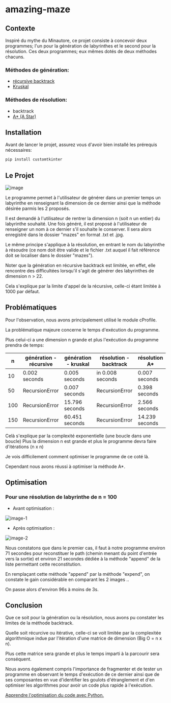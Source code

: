 # amazing-maze

## Contexte

Inspiré du mythe du Minautore, ce projet consiste à concevoir deux programmes; l'un pour la génération de labyrinthes et le second pour la résolution.
Ces deux programmes; eux mêmes dotés de deux méthodes chacuns.

### Méthodes de génération: 
- [récursive backtrack](https://weblog.jamisbuck.org/2010/12/27/maze-generation-recursive-backtracking)
- [Kruskal](http://weblog.jamisbuck.org/2011/1/3/maze-generation-kruskal-s-algorithm)
### Méthodes de résolution:
- backtrack
- [A* (A Star)](https://www.techno-science.net/definition/6469.html)


## Installation 
Avant de lancer le projet, assurez vous d'avoir bien installé les prérequis nécessaires:
  ```sh
  pip install customtkinter
  ```

## Le Projet
![image](https://github.com/marwan-rouissi/amazing-maze/assets/115158061/6e288f79-677e-4212-9667-6fa79e683ff1)


Le programme permet à l'utilisateur de générer dans un premier temps un labyrinthe en renseignant la dimension de ce dernier ainsi que la méthode désirée parmis les 2 proposés.

Il est demandé à l'utilisateur de rentrer la dimension n (soit n un entier) du labyrinthe souhaité. Une fois généré, il est proposé à l'utilisateur de renseigner un nom à ce dernier s'il souhaite le conserver. Il sera alors enregistré dans le dossier "mazes" en format .txt et .jpg.

Le même principe s'applique à la résolution, en entrant le nom du labyrinthe à résoudre (ce nom doit être valide et le fichier .txt auquel il fait référence doit se localiser dans le dossier "mazes").

Noter que la génération en récursive backtrack est limitée, en effet, elle rencontre des difficultées lorsqu'il s'agit de générer des labyrinthes de dimension n > 22.

Cela s'explique par la limite d'appel de la récursive, celle-ci étant limitée à 1000 par défaut.

## Problématiques
Pour l'observation, nous avons principalement utilisé le module cProfile.

La problématique majeure concerne le temps d'exécution du programme.

Plus celui-ci a une dimension n grande et plus l'exécution du programme prendra de temps:

| n  | génération - récursive | génération - kruskal | résolution - backtrack | résolution A* |
|----|------------------------|----------------------|------------------------|---------------|
| 10 | 0.002 seconds          | 0.005 seconds        | in 0.008 seconds       | 0.007 seconds |
| 50 | RecursionError         | 0.007 seconds        | RecursionError         | 0.398 seconds |
| 100| RecursionError         | 15.796 seconds       | RecursionError         | 2.566 seconds |
| 150| RecursionError         | 60.451 seconds       | RecursionError         | 14.239 seconds|

Celà s'explique par la complexité exponentielle (une boucle dans une boucle)
Plus la dimension n est grande et plus le programme devra faire d'itérations (n x n)

Je vois difficilement comment optimiser le programme de ce coté là.

Cependant nous avons réussi à optimiser la méthode A*.
## Optimisation
### Pour une résolution de labyrinthe de n = 100
- Avant optimisation :

![image-1](https://github.com/marwan-rouissi/amazing-maze/assets/115158061/5cbc8a86-8c0c-4232-9ea8-b4a1312d4f2a)

- Après optimisation :

![image-2](https://github.com/marwan-rouissi/amazing-maze/assets/115158061/0368aadb-a3ab-40ab-8007-553a86e381bf)


Nous constatons que dans le premier cas, il faut à notre programme environ 71 secondes pour reconstituer le path (chemin menant du point d'entrée vers la sortie) et environ 21 secondes dédiée à la méthode "append" de la liste permettant cette reconstitution.

En remplaçant cette méthode "append" par la méthode "expend", on constate le gain considérable en comparant les 2 images ..

On passe alors d'environ 96s à moins de 3s.

## Conclusion

Que ce soit pour la génération ou la résolution, nous avons pu constater les limites de la méthode backtrack.

Quelle soit récurcive ou itérative, celle-ci se voit limitée par la complexitée algorithmique indue par l'itération d'une matrice de dimension (Big O = n x n).

Plus cette matrice sera grande et plus le temps imparti à la parcourir sera conséquent.

Nous avons également compris l'importance de fragmenter et de tester un programme en observant le temps d'exécution de ce dernier ainsi que de ses composantes en vue d'identifier les goulots d'étranglement et d'en optimiser les algorithmes pour avoir un code plus rapide à l'exécution.

[Apprendre l'optimisation du code avec Python.](https://python-scientific-lecture-notes.developpez.com/tutoriels/note-cours/apprendre-python-optimisation-code/#)
